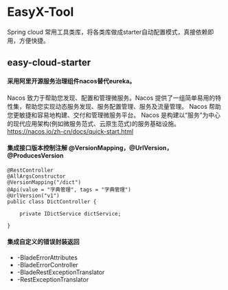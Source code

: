 # EasyX-Tool
Spring cloud 常用工具类库，将各类库做成starter自动配置模式，真接依赖即用，方便快捷。

## easy-cloud-starter
#### 采用阿里开源服务治理组件nacos替代eureka。
Nacos 致力于帮助您发现、配置和管理微服务。Nacos 提供了一组简单易用的特性集，帮助您实现动态服务发现、服务配置管理、服务及流量管理。
Nacos 帮助您更敏捷和容易地构建、交付和管理微服务平台。 Nacos 是构建以“服务”为中心的现代应用架构(例如微服务范式、云原生范式)的服务基础设施。
https://nacos.io/zh-cn/docs/quick-start.html
#### 集成接口版本控制注解 @VersionMapping，@UrlVersion，@ProducesVersion
```
@RestController
@AllArgsConstructor
@VersionMapping("/dict")
@Api(value = "字典管理", tags = "字典管理")
@UrlVersion("v1")
public class DictController {

	private IDictService dictService;

}
```
#### 集成自定义的错误封装返回
 * -BladeErrorAttributes
 * -BladeErrorController
 * -BladeRestExceptionTranslator
 * -RestExceptionTranslator
  
